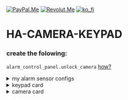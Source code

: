 <!-- anashost_support_badges_start -->
[![PayPal.Me][paypal_me_shield]][paypal_me]
[![Revolut.Me][revolut_me_shield]][revolut_me]
[![ko_fi][ko_fi_shield]][ko_fi_me]
<!-- anashost_support_badges_end -->

# HA-CAMERA-KEYPAD

### create the folowing:
`alarm_control_panel.unlock_camera` [how?](https://www.home-assistant.io/integrations/manual/)

 <details>
   <summary>my alarm sensor configs</summary>
  
```
  - platform: manual
    name: unlock Camera
    code: "1234"
    code_arm_required: false
    arming_time: 0.5
    delay_time: 0.5
    trigger_time: 5
    disarmed:
      trigger_time: 0
    armed_home:
      arming_time: 0
      delay_time: 0
```

</details>

<details>
  <summary>keypad card</summary>

```
type: conditional
conditions:
  - entity: alarm_control_panel.unlock_camera
    state: armed_away
card:
  type: custom:mushroom-alarm-control-panel-card
  entity: alarm_control_panel.unlock_camera
  states:
    - armed_away
  double_tap_action:
    action: none
  hold_action:
    action: none
  tap_action:
    action: none
  show_keypad: true
  primary_info: name
  name: Unlock Camera

```
</details>

<details>
  <summary>camera card</summary>
 - replace camera.xxx with your camera entity.
  
```
type: conditional
conditions:
  - entity: alarm_control_panel.unlock_camera
    state: disarmed
card:
  camera_view: live
  type: picture-glance
  entities: []
  aspect_ratio: 55%
  camera_image: camera.xxx
  theme: Mushroom Shadow
  hold_action:
    action: none
```
</details>



[latest_release]: https://github.com/Anashost/MY-HA-DASH/releases/latest

[releases_shield]: https://img.shields.io/github/release/Anashost/MY-HA-DASH.svg?style=popout

[releases]: https://github.com/Anashost/MY-HA-DASH/releases

[downloads_total_shield]: https://img.shields.io/github/downloads/Anashost/MY-HA-DASH/total

[community_forum_shield]: https://img.shields.io/static/v1.svg?label=%20&message=Forum&style=popout&color=41bdf5&logo=HomeAssistant&logoColor=white

[community_forum]: https://github.com/Anashost/MY-HA-DASH/issues

[paypal_me_shield]: https://img.shields.io/static/v1.svg?label=%20&message=PayPal&logo=paypal

[paypal_me]: https://www.paypal.me/anashost

[revolut_me_shield]: https://img.shields.io/static/v1.svg?label=%20&message=Revolut&logo=revolut

[revolut_me]: https://revolut.me/anas4e

[ko_fi_shield]: https://img.shields.io/static/v1.svg?label=%20&message=ByMeCoffee&logo=ko-fi

[ko_fi_me]: https://ko-fi.com/anasbox
